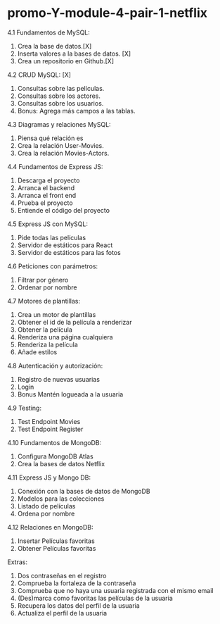# promo-Y-module-4-pair-1-netflix

4.1 Fundamentos de MySQL:

1. Crea la base de datos.[X]
2. Inserta valores a la bases de datos. [X]
3. Crea un repositorio en Github.[X]

4.2 CRUD MySQL: [X]

1.  Consultas sobre las películas.
2.  Consultas sobre los actores.
3.  Consultas sobre los usuarios.
4.  Bonus: Agrega más campos a las tablas.

4.3 Diagramas y relaciones MySQL:

1.  Piensa qué relación es
2.  Crea la relación User-Movies.
3.  Crea la relación Movies-Actors.

4.4 Fundamentos de Express JS:

1.  Descarga el proyecto
2.  Arranca el backend
3.  Arranca el front end
4.  Prueba el proyecto
5.  Entiende el código del proyecto

4.5 Express JS con MySQL:

1.  Pide todas las películas
2.  Servidor de estáticos para React
3.  Servidor de estáticos para las fotos

4.6 Peticiones con parámetros:

1.  Filtrar por género
2.  Ordenar por nombre

4.7 Motores de plantillas:

1.  Crea un motor de plantillas
1.  Obtener el id de la película a renderizar
1.  Obtener la película
1.  Renderiza una página cualquiera
1.  Renderiza la película
1.  Añade estilos

4.8 Autenticación y autorización:

1.  Registro de nuevas usuarias
2.  Login
3.  Bonus Mantén logueada a la usuaria

4.9 Testing:

1.  Test Endpoint Movies
2.  Test Endpoint Register

4.10 Fundamentos de MongoDB:

1.  Configura MongoDB Atlas
2.  Crea la bases de datos Netflix

4.11 Express JS y Mongo DB:

1.  Conexión con la bases de datos de MongoDB
2.  Modelos para las colecciones
3.  Listado de películas
4.  Ordena por nombre

4.12 Relaciones en MongoDB:

1.  Insertar Películas favoritas
2.  Obtener Películas favoritas

Extras:

1.  Dos contraseñas en el registro
2.  Comprueba la fortaleza de la contraseña
3.  Comprueba que no haya una usuaria registrada con el mismo email
4.  (Des)marca como favoritas las películas de la usuaria
5.  Recupera los datos del perfil de la usuaria
6.  Actualiza el perfil de la usuaria
